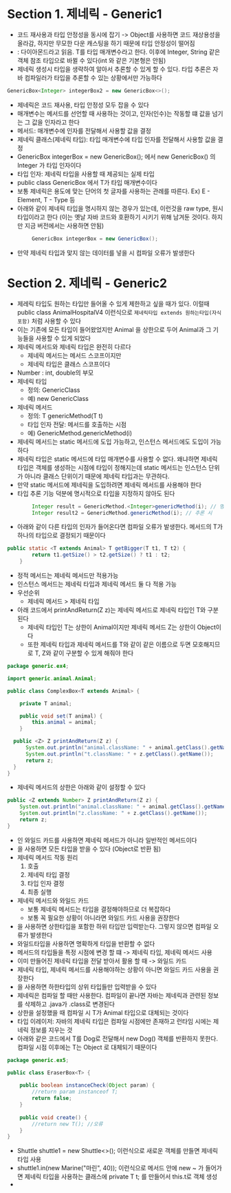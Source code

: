 # Section 1. 제네릭 - Generic1
* 코드 재사용과 타입 안정성을 동시에 잡기 -> Object를 사용하면 코드 재상용성을 올라감, 하지만 무모한 다운 캐스팅을 하기 때문에 타입 안정성이 떨어짐
* <T> : 다이아몬드라고 읽음. T를 타입 매개변수라고 한다. 이후에 Integer, String 같은 객체 참조 타입으로 바뀔 수 있다(int 와 같은 기본형은 안됨)
* 제네릭 생성시 타입을 생략하여 알아서 추론할 수 있게 할 수 있다. 타입 추론은 자바 컴파일러가 타입을 추론할 수 있는 상황에서만 가능하다
```java
GenericBox<Integer> integerBox2 = new GenericBox<>();
```
* 제네릭은 코드 재사용, 타입 안정성 모두 잡을 수 있다
* 매개변수는 메서드를 선언할 때 사용하는 것이고, 인자(인수)는 작동할 떄 값을 넘기는 그 값을 인자라고 한다
* 메서드: 매개변수에 인자를 전달해서 사용할 값을 결정
* 제네릭 클래스(제네릭 타입): 타입 매개변수에 타입 인자를 전달해서 사용할 값을 결정
* GenericBox<Integer> integerBox = new GenericBox<Integer>(); 에서 new GenericBox<Integer>() 의 Integer 가 타입 인자이다
* 타입 인자: 제네릭 타입을 사용할 때 제공되는 실제 타입
* public class GenericBox<T> 에서 T가 타입 매개변수이다
* 보통 제네릭은 용도에 맞는 단어의 첫 글자를 사용하는 관례를 따른다. Ex) E - Element, T - Type 등
* 아래와 같이 제네릭 타입을 명시하지 않는 경우가 있는데, 이런것을 raw type, 원시 타입이라고 한다 (이는 옛날 자바 코드와 호환하기 시키기 위해 남겨둔 것이다. 하지만 지금 버전에서는 사용하면 안됨)
```java
        GenericBox integerBox = new GenericBox();
```
* 만약 제네릭 타입과 맟지 않는 데이터를 넣을 시 컴파일 오류가 발생한다

# Section 2. 제네릭 - Generic2
* 제레릭 타입도 원하는 타입만 들어올 수 있게 제한하고 싶을 때가 있다. 이럴때 public class AnimalHospitalV4<T extends Animal> 이런식으로 `제네릭타입 extends 원하는타입(자식포함)` 처럼 사용할 수 있다
* 이는 기존에 모든 타입이 들어왔었지만 Animal 을 상한으로 두어 Animal과 그 기능들을 사용할 수 있게 되었다
* 제네릭 메서드와 제네릭 타입은 완전히 다르다
  * 제네릭 메서드는 메서드 스코프이지만
  * 제네릭 타입은 클래스 스코프이다
* Number : int, double의 부모
* 제네릭 타입
  * 정의: GenericClass<T>
  * 예) new GenericClass<String>
* 제네릭 메서드
  * 정의: <T> T genericMethod(T t)
  * 타입 인자 전달: 메서드를 호출하는 시점
  * 예) GenericMethod.<Integer>genericMethod(i)
* 제네릭 메서드는 static 메서드에 도입 가능하고, 인스턴스 메서드에도 도입이 가능하다
* 제네릭 타입은 static 메서드에 타입 매개변수를 사용할 수 없다. 왜냐하면 제네릭 타입은 객체를 생성하는 시점에 타입이 정해지는데 static 메서드는 인스턴스 단위가 아니라 클래스 단위이기 때문에 제네릭 타입과는 무관하다.
* 만약 static 메서드에 제네릭을 도입하려면 제네릭 메서드를 사용해야 한다
* 타입 추론 기능 덕분에 명시적으로 타입을 지정하지 않아도 된다
```java
        Integer result = GenericMethod.<Integer>genericMethod(i); // 명시적 지정 시
        Integer result2 = GenericMethod.genericMethod(i); // 추론 시
```
* 아래와 같이 다른 타입의 인자가 들어온다면 컴파일 오류가 발생한다. 메서드의 T가 하나의 타입으로 결정되기 때문이다
```java
public static <T extends Animal> T getBigger(T t1, T t2) {
        return t1.getSize() > t2.getSize() ? t1 : t2;
    }
```
* 정적 메서드는 제네릭 메서드만 적용가능
* 인스턴스 메서드는 제네릭 타입과 제네릭 메서드 둘 다 적용 가능
* 우선순위
  * 제네릭 메서드 > 제네릭 타입
* 아래 코드에서 printAndReturn(Z z)는 제네릭 메서드로 제네릭 타입인 T와 구분된다
  * 제네릭 타입인 T는 상한이 Animal이지만 제네릭 메서드 Z는 상한이 Object이다
  * 또한 제네릭 타입과 제네릭 메서드를 T와 같이 같은 이름으로 두면 모호해지므로 T, Z와 같이 구분할 수 있게 해줘야 한다
```java
package generic.ex4;

import generic.animal.Animal;

public class ComplexBox<T extends Animal> {

    private T animal;

    public void set(T animal) {
        this.animal = animal;
    }

  public <Z> Z printAndReturn(Z z) {
      System.out.println("animal.className: " + animal.getClass().getName());
      System.out.println("t.className: " + z.getClass().getName());
      return z;
  }
}

```
* 제네릭 메서드의 상한은 아래와 같이 설정할 수 있다
```java
public <Z extends Number> Z printAndReturn(Z z) {
    System.out.println("animal.className: " + animal.getClass().getName());
    System.out.println("z.className: " + z.getClass().getName());
    return z;
}
```
* <?>인 와일드 카드를 사용하면 제네릭 메서드가 아니라 일반적인 메서드이다
* <?>을 사용하면 모든 타입을 받을 수 있다 (Object로 반환 됨)
* 제네릭 메서드 작동 원리
  1. 호출
  2. 제네릭 타입 결정
  3. 타입 인자 결정
  4. 최종 실행
* 제네릭 메서드와 와일드 카드
  * 보통 제네릭 메서드는 타입을 결정해야하므로 더 복잡하다
  * 보통 꼭 필요한 상황이 아니라면 와일드 카드 사용을 권장한다
* <? extends 상한타입> 을 사용하면 상한타입을 포함한 하위 타입만 입력받는다. 그렇지 않으면 컴파일 오류가 발생한다
* 와일드타입을 사용하면 명확하게 타입을 반환할 수 없다
* 메서드의 타입들을 특정 시점에 변경 할 떄 -> 제네릭 타입, 제네릭 메서드 사용
* 이미 만들어진 제네릭 타입을 전달 받아서 활용 할 때 -> 와일드 카드
* 제네릭 타입, 제네릭 메서드를 사용해야하는 상황이 아니면 와일드 카드 사용을 권장한다
* <? super 하한타입> 을 사용하면 하한타입의 상위 타입들만 입력받을 수 있다
* 제네릭은 컴파일 할 때만 사용한다. 컴파일이 끝나면 자바는 제네릭과 관련된 정보를 삭제하고 .java가 .class로 변경된다
* 상한을 설정했을 때 컴파일 시 T가 Animal 타입으로 대체되는 것이다
* 타입 이레이저: 자바의 제네릭 타입은 컴파일 시점에만 존재하고 런타임 시에는 제네릭 정보를 지우는 것
* 아래와 같은 코드에서 T를 Dog로 전달해서 new Dog() 객체를 반환하지 못한다. 컴파일 시점 이후에는 T는 Object 로 대체되기 때문이다
```java
package generic.ex5;

public class EraserBox<T> {
    
    public boolean instanceCheck(Object param) {
        //return param instanceof T;
        return false;
    }
    
    public void create() {
        //return new T(); //오류
    }
}
```
* Shuttle<Marine> shuttle1 = new Shuttle<>(); 이런식으로 새로운 객체를 만들면 제네릭 타입 사용
* shuttle1.in(new Marine("마린", 40)); 이런식으로 메서드 안에 new ~ 가 들어가면 제네릭 타입을 사용하는 클래스에 private T t; 를 만들어서 this.t로 객체 생성
* 